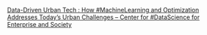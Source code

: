 [Data-Driven Urban Tech : How #MachineLearning and Optimization Addresses Today’s Urban Challenges – Center for #DataScience for Enterprise and Society](https://qi.tc/qi/112768)